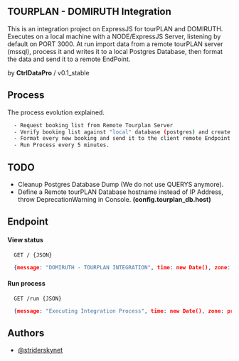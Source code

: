 ## TOURPLAN - DOMIRUTH Integration

This is an integration project on ExpressJS for tourPLAN and DOMIRUTH. Executes on a local machine with a NODE/ExpressJS Server, listening by default on PORT 3000. At run import data from a remote tourPLAN server (mssql), process it and writes it to a local Postgres Database, then format the data and send it to a remote EndPoint.

by **CtrlDataPro** / v0.1_stable

## Process

The process evolution explained.

```bash
  - Request booking list from Remote Tourplan Server
  - Verify booking list against "local" database (postgres) and create new if not exists.
  - Format every new booking and send it to the client remote Endpoint.
  - Run Process every 5 minutes.
```

## TODO

-   Cleanup Postgres Database Dump (We do not use QUERYS anymore).
-   Define a Remote tourPLAN Database hostname instead of IP Address, throw DeprecationWarning in Console. **(config.tourplan_db.host)**

## Endpoint

#### View status

```http
  GET / {JSON}
```

```json
  {message: "DOMIRUTH - TOURPLAN INTEGRATION", time: new Date(), zone: process.env.TZ }
```

#### Run process

```http
  GET /run {JSON}
```

```json
  {message: "Executing Integration Process", time: new Date(), zone: process.env.TZ}
```

## Authors

-   [@striderskynet](https://www.github.com/striderskynet)
